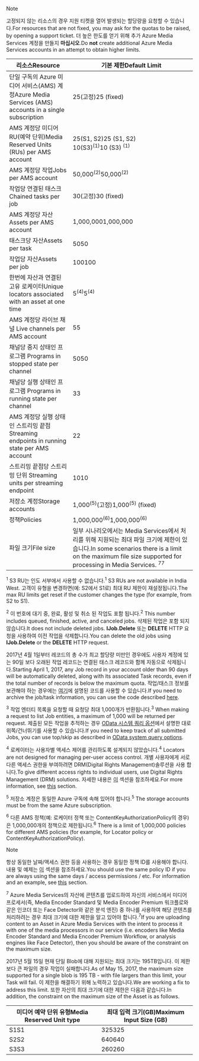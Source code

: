 >[!NOTE]
><span data-ttu-id="d87d9-101">고정되지 않는 리소스의 경우 지원 티켓을 열어 발생되는 할당량을 요청할 수 있습니다.</span><span class="sxs-lookup"><span data-stu-id="d87d9-101">For resources that are not fixed, you may ask for the quotas to be raised, by opening a support ticket.</span></span> <span data-ttu-id="d87d9-102">더 높은 한도를 얻기 위해 추가 Azure Media Services 계정을 만들지 **마십시오**.</span><span class="sxs-lookup"><span data-stu-id="d87d9-102">Do **not** create additional Azure Media Services accounts in an attempt to obtain higher limits.</span></span>

| <span data-ttu-id="d87d9-103">리소스</span><span class="sxs-lookup"><span data-stu-id="d87d9-103">Resource</span></span> | <span data-ttu-id="d87d9-104">기본 제한</span><span class="sxs-lookup"><span data-stu-id="d87d9-104">Default Limit</span></span> | 
| --- | --- | 
| <span data-ttu-id="d87d9-105">단일 구독의 Azure 미디어 서비스(AMS) 계정</span><span class="sxs-lookup"><span data-stu-id="d87d9-105">Azure Media Services (AMS) accounts in a single subscription</span></span> | <span data-ttu-id="d87d9-106">25(고정)</span><span class="sxs-lookup"><span data-stu-id="d87d9-106">25 (fixed)</span></span> |
| <span data-ttu-id="d87d9-107">AMS 계정당 미디어 RU(예약 단위)</span><span class="sxs-lookup"><span data-stu-id="d87d9-107">Media Reserved Units (RUs) per AMS account</span></span> |<span data-ttu-id="d87d9-108">25(S1, S2)</span><span class="sxs-lookup"><span data-stu-id="d87d9-108">25 (S1, S2)</span></span><br/><span data-ttu-id="d87d9-109">10(S3)<sup>(1)</sup></span><span class="sxs-lookup"><span data-stu-id="d87d9-109">10 (S3) <sup>(1)</sup></span></span> | 
| <span data-ttu-id="d87d9-110">AMS 계정당 작업</span><span class="sxs-lookup"><span data-stu-id="d87d9-110">Jobs per AMS account</span></span> | <span data-ttu-id="d87d9-111">50,000<sup>(2)</sup></span><span class="sxs-lookup"><span data-stu-id="d87d9-111">50,000<sup>(2)</sup></span></span> |
| <span data-ttu-id="d87d9-112">작업당 연결된 태스크</span><span class="sxs-lookup"><span data-stu-id="d87d9-112">Chained tasks per job</span></span> | <span data-ttu-id="d87d9-113">30(고정)</span><span class="sxs-lookup"><span data-stu-id="d87d9-113">30 (fixed)</span></span> |
| <span data-ttu-id="d87d9-114">AMS 계정당 자산</span><span class="sxs-lookup"><span data-stu-id="d87d9-114">Assets per AMS account</span></span> | <span data-ttu-id="d87d9-115">1,000,000</span><span class="sxs-lookup"><span data-stu-id="d87d9-115">1,000,000</span></span>|
| <span data-ttu-id="d87d9-116">태스크당 자산</span><span class="sxs-lookup"><span data-stu-id="d87d9-116">Assets per task</span></span> | <span data-ttu-id="d87d9-117">50</span><span class="sxs-lookup"><span data-stu-id="d87d9-117">50</span></span> |
| <span data-ttu-id="d87d9-118">작업당 자산</span><span class="sxs-lookup"><span data-stu-id="d87d9-118">Assets per job</span></span> | <span data-ttu-id="d87d9-119">100</span><span class="sxs-lookup"><span data-stu-id="d87d9-119">100</span></span> |
| <span data-ttu-id="d87d9-120">한번에 자산과 연결된 고유 로케이터</span><span class="sxs-lookup"><span data-stu-id="d87d9-120">Unique locators associated with an asset at one time</span></span> | <span data-ttu-id="d87d9-121">5<sup>(4)</sup></span><span class="sxs-lookup"><span data-stu-id="d87d9-121">5<sup>(4)</sup></span></span> |
| <span data-ttu-id="d87d9-122">AMS 계정당 라이브 채널 </span><span class="sxs-lookup"><span data-stu-id="d87d9-122">Live channels per AMS account</span></span> |<span data-ttu-id="d87d9-123">5</span><span class="sxs-lookup"><span data-stu-id="d87d9-123">5</span></span>|
| <span data-ttu-id="d87d9-124">채널당 중지 상태인 프로그램 </span><span class="sxs-lookup"><span data-stu-id="d87d9-124">Programs in stopped state per channel</span></span> |<span data-ttu-id="d87d9-125">50</span><span class="sxs-lookup"><span data-stu-id="d87d9-125">50</span></span>|
| <span data-ttu-id="d87d9-126">채널당 실행 상태인 프로그램 </span><span class="sxs-lookup"><span data-stu-id="d87d9-126">Programs in running state per channel</span></span> |<span data-ttu-id="d87d9-127">3</span><span class="sxs-lookup"><span data-stu-id="d87d9-127">3</span></span>|
| <span data-ttu-id="d87d9-128">AMS 계정당 실행 상태인 스트리밍 끝점 </span><span class="sxs-lookup"><span data-stu-id="d87d9-128">Streaming endpoints in running state per AMS account</span></span>|<span data-ttu-id="d87d9-129">2</span><span class="sxs-lookup"><span data-stu-id="d87d9-129">2</span></span>|
| <span data-ttu-id="d87d9-130">스트리밍 끝점당 스트리밍 단위 </span><span class="sxs-lookup"><span data-stu-id="d87d9-130">Streaming units per streaming endpoint</span></span> |<span data-ttu-id="d87d9-131">10</span><span class="sxs-lookup"><span data-stu-id="d87d9-131">10</span></span> |
| <span data-ttu-id="d87d9-132">저장소 계정</span><span class="sxs-lookup"><span data-stu-id="d87d9-132">Storage accounts</span></span> | <span data-ttu-id="d87d9-133">1,000<sup>(5)</sup>(고정)</span><span class="sxs-lookup"><span data-stu-id="d87d9-133">1,000<sup>(5)</sup> (fixed)</span></span> |
| <span data-ttu-id="d87d9-134">정책</span><span class="sxs-lookup"><span data-stu-id="d87d9-134">Policies</span></span> | <span data-ttu-id="d87d9-135">1,000,000<sup>(6)</sup></span><span class="sxs-lookup"><span data-stu-id="d87d9-135">1,000,000<sup>(6)</sup></span></span> |
| <span data-ttu-id="d87d9-136">파일 크기</span><span class="sxs-lookup"><span data-stu-id="d87d9-136">File size</span></span>| <span data-ttu-id="d87d9-137">일부 시나리오에서는 Media Services에서 처리를 위해 지원되는 최대 파일 크기에 제한이 있습니다.</span><span class="sxs-lookup"><span data-stu-id="d87d9-137">In some scenarios there is a limit on the maximum file size supported for processing in Media Services.</span></span> <span data-ttu-id="d87d9-138"><sup>7</sup></span><span class="sxs-lookup"><span data-stu-id="d87d9-138"><sup>7</sup></span></span> |
  
<span data-ttu-id="d87d9-139"><sup>1</sup> S3 RU는 인도 서부에서 사용할 수 없습니다.</span><span class="sxs-lookup"><span data-stu-id="d87d9-139"><sup>1</sup> S3 RUs are not available in India West.</span></span> <span data-ttu-id="d87d9-140">고객이 유형을 변경하면(예: S2에서 S1로) 최대 RU 제한이 재설정됩니다.</span><span class="sxs-lookup"><span data-stu-id="d87d9-140">The max RU limits get reset if the customer changes the type (for example, from S2 to S1).</span></span> 

<span data-ttu-id="d87d9-141"><sup>2</sup> 이 번호에 대기 중, 완료, 활성 및 취소 된 작업도 포함 됩니다.</span><span class="sxs-lookup"><span data-stu-id="d87d9-141"><sup>2</sup> This number includes queued, finished, active, and canceled jobs.</span></span> <span data-ttu-id="d87d9-142">삭제된 작업은 포함 되지 않습니다.</span><span class="sxs-lookup"><span data-stu-id="d87d9-142">It does not include deleted jobs.</span></span> <span data-ttu-id="d87d9-143">**IJob.Delete** 또는 **DELETE** HTTP 요청을 사용하여 이전 작업을 삭제합니다.</span><span class="sxs-lookup"><span data-stu-id="d87d9-143">You can delete the old jobs using **IJob.Delete** or the **DELETE** HTTP request.</span></span>

<span data-ttu-id="d87d9-144">2017년 4월 1일부터 레코드의 총 수가 최고 할당량 미만인 경우에도 사용자 계정에 있는 90일 보다 오래된 작업 레코드는 연결된 태스크 레코드와 함께 자동으로 삭제됩니다.</span><span class="sxs-lookup"><span data-stu-id="d87d9-144">Starting April 1, 2017, any Job record in your account older than 90 days will be automatically deleted, along with its associated Task records, even if the total number of records is below the maximum quota.</span></span> <span data-ttu-id="d87d9-145">작업/태스크 정보를 보관해야 하는 경우에는 [여기](../articles/media-services/media-services-dotnet-manage-entities.md)에 설명된 코드를 사용할 수 있습니다.</span><span class="sxs-lookup"><span data-stu-id="d87d9-145">If you need to archive the job/task information, you can use the code described [here](../articles/media-services/media-services-dotnet-manage-entities.md).</span></span>

<span data-ttu-id="d87d9-146"><sup>3</sup> 작업 엔터티 목록을 요청할 때 요청당 최대 1,000개가 반환됩니다.</span><span class="sxs-lookup"><span data-stu-id="d87d9-146"><sup>3</sup> When making a request to list Job entities, a maximum of 1,000 will be returned per request.</span></span> <span data-ttu-id="d87d9-147">제출된 모든 작업을 추적하는 경우 [OData 시스템 쿼리 옵션](http://msdn.microsoft.com/library/gg309461.aspx)에서 설명한 대로 위쪽/건너뛰기를 사용할 수 있습니다.</span><span class="sxs-lookup"><span data-stu-id="d87d9-147">If you need to keep track of all submitted Jobs, you can use top/skip as described in [OData system query options](http://msdn.microsoft.com/library/gg309461.aspx).</span></span>

<span data-ttu-id="d87d9-148"><sup>4</sup> 로케이터는 사용자별 액세스 제어를 관리하도록 설계되지 않았습니다.</span><span class="sxs-lookup"><span data-stu-id="d87d9-148"><sup>4</sup> Locators are not designed for managing per-user access control.</span></span> <span data-ttu-id="d87d9-149">개별 사용자에게 서로 다른 액세스 권한을 부여하려면 DRM(Digital Rights Management)솔루션을 사용 합니다.</span><span class="sxs-lookup"><span data-stu-id="d87d9-149">To give different access rights to individual users, use Digital Rights Management (DRM) solutions.</span></span> <span data-ttu-id="d87d9-150">자세한 내용은 [이](../articles/media-services/media-services-content-protection-overview.md) 섹션을 참조하세요.</span><span class="sxs-lookup"><span data-stu-id="d87d9-150">For more information, see [this](../articles/media-services/media-services-content-protection-overview.md) section.</span></span>

<span data-ttu-id="d87d9-151"><sup>5</sup> 저장소 계정은 동일한 Azure 구독에 속해 있어야 합니다.</span><span class="sxs-lookup"><span data-stu-id="d87d9-151"><sup>5</sup> The storage accounts must be from the same Azure subscription.</span></span>

<span data-ttu-id="d87d9-152"><sup>6</sup> 다른 AMS 정책(예: 로케이터 정책 또는 ContentKeyAuthorizationPolicy의 경우)은 1,000,000개의 정책으로 제한됩니다.</span><span class="sxs-lookup"><span data-stu-id="d87d9-152"><sup>6</sup> There is a limit of 1,000,000 policies for different AMS policies (for example, for Locator policy or ContentKeyAuthorizationPolicy).</span></span> 

>[!NOTE]
> <span data-ttu-id="d87d9-153">항상 동일한 날짜/액세스 권한 등을 사용하는 경우 동일한 정책 ID를 사용해야 합니다. 내용 및 예제는 [이](../articles/media-services/media-services-dotnet-manage-entities.md#limit-access-policies) 섹션을 참조하세요.</span><span class="sxs-lookup"><span data-stu-id="d87d9-153">You should use the same policy ID if you are always using the same days / access permissions / etc. For information and an example, see [this](../articles/media-services/media-services-dotnet-manage-entities.md#limit-access-policies) section.</span></span>

<span data-ttu-id="d87d9-154"><sup>7</sup> Azure Media Services의 자산에 콘텐츠를 업로드하여 자신의 서비스에서 미디어 프로세서(즉, Media Encoder Standard 및 Media Encoder Premium 워크플로와 같은 인코더 또는 Face Detector와 같은 분석 엔진) 중 하나를 사용하여 해당 콘텐츠를 처리하려는 경우 최대 크기에 대한 제한을 알고 있어야 합니다.</span><span class="sxs-lookup"><span data-stu-id="d87d9-154"><sup>7</sup>If you are uploading content to an Asset in Azure Media Services with the intent to process it with one of the media processors in our service (i.e. encoders like Media Encoder Standard and Media Encoder Premium Workflow, or analysis engines like Face Detector), then you should be aware of the constraint on the maximum size.</span></span> 

<span data-ttu-id="d87d9-155">2017년 5월 15일 현재 단일 Blob에 대해 지원되는 최대 크기는 195TB입니다. 이 제한보다 큰 파일의 경우 작업이 실패합니다.</span><span class="sxs-lookup"><span data-stu-id="d87d9-155">As of May 15, 2017, the maximum size supported for a single blob is 195 TB - with file largers than this limit, your Task will fail.</span></span> <span data-ttu-id="d87d9-156">이 제한을 해결하기 위해 노력하고 있습니다.</span><span class="sxs-lookup"><span data-stu-id="d87d9-156">We are working a fix to address this limit.</span></span> <span data-ttu-id="d87d9-157">또한 자산의 최대 크기에 대한 제한은 다음과 같습니다.</span><span class="sxs-lookup"><span data-stu-id="d87d9-157">In addition, the constraint on the maximum size of the Asset is as follows.</span></span>

| <span data-ttu-id="d87d9-158">미디어 예약 단위 유형</span><span class="sxs-lookup"><span data-stu-id="d87d9-158">Media Reserved Unit type</span></span> | <span data-ttu-id="d87d9-159">최대 입력 크기(GB)</span><span class="sxs-lookup"><span data-stu-id="d87d9-159">Maximum Input Size (GB)</span></span>| 
| --- | --- | 
|<span data-ttu-id="d87d9-160">S1</span><span class="sxs-lookup"><span data-stu-id="d87d9-160">S1</span></span> | <span data-ttu-id="d87d9-161">325</span><span class="sxs-lookup"><span data-stu-id="d87d9-161">325</span></span>|
|<span data-ttu-id="d87d9-162">S2</span><span class="sxs-lookup"><span data-stu-id="d87d9-162">S2</span></span> | <span data-ttu-id="d87d9-163">640</span><span class="sxs-lookup"><span data-stu-id="d87d9-163">640</span></span>|
|<span data-ttu-id="d87d9-164">S3</span><span class="sxs-lookup"><span data-stu-id="d87d9-164">S3</span></span> | <span data-ttu-id="d87d9-165">260</span><span class="sxs-lookup"><span data-stu-id="d87d9-165">260</span></span>|
